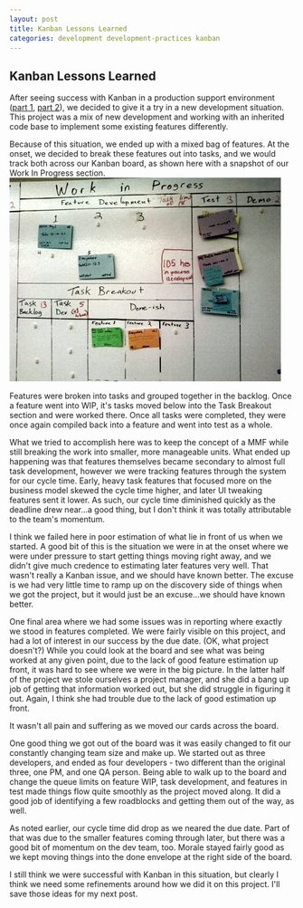 ```yaml
---
layout: post
title: Kanban Lessons Learned
categories: development development-practices kanban
---
```

## Kanban Lessons Learned

After seeing success with Kanban in a production support environment ([part 1](/2008/11/16/kanban-o-rama-part-1.html), [part 2](/2008/11/19/kanban-o-rama-part-2.html)), we decided to give it a try in a new development situation. This project was a mix of new development and working with an inherited code base to implement some existing features differently.

Because of this situation, we ended up with a mixed bag of features. At the onset, we decided to break these features out into tasks, and we would track both across our Kanban board, as shown here with a snapshot of our Work In Progress section.
![Project Kanban Board](/images/posts/tl-kanban-board.jpg)

Features were broken into tasks and grouped together in the backlog. Once a feature went into WIP, it's tasks moved below into the Task Breakout section and were worked there. Once all tasks were completed, they were once again compiled back into a feature and went into test as a whole.

What we tried to accomplish here was to keep the concept of a MMF while still breaking the work into smaller, more manageable units. What ended up happening was that features themselves became secondary to almost full task development, however we were tracking features through the system for our cycle time. Early, heavy task features that focused more on the business model skewed the cycle time higher, and later UI tweaking features sent it lower. As such, our cycle time diminished quickly as the deadline drew near...a good thing, but I don't think it was totally attributable to the team's momentum.

I think we failed here in poor estimation of what lie in front of us when we started. A good bit of this is the situation we were in at the onset where we were under pressure to start getting things moving right away, and we didn't give much credence to estimating later features very well. That wasn't really a Kanban issue, and we should have known better. The excuse is we had very little time to ramp up on the discovery side of things when we got the project, but it would just be an excuse...we should have known better.

One final area where we had some issues was in reporting where exactly we stood in features completed. We were fairly visible on this project, and had a lot of interest in our success by the due date. (OK, what project doesn't?) While you could look at the board and see what was being worked at any given point, due to the lack of good feature estimation up front, it was hard to see where we were in the big picture. In the latter half of the project we stole ourselves a project manager, and she did a bang up job of getting that information worked out, but she did struggle in figuring it out. Again, I think she had trouble due to the lack of good estimation up front.

It wasn't all pain and suffering as we moved our cards across the board.

One good thing we got out of the board was it was easily changed to fit our constantly changing team size and make up. We started out as three developers, and ended as four developers - two different than the original three, one PM, and one QA person. Being able to walk up to the board and change the queue limits on feature WIP, task development, and features in test made things flow quite smoothly as the project moved along. It did a good job of identifying a few roadblocks and getting them out of the way, as well.

As noted earlier, our cycle time did drop as we neared the due date. Part of that was due to the smaller features coming through later, but there was a good bit of momentum on the dev team, too. Morale stayed fairly good as we kept moving things into the done envelope at the right side of the board.

I still think we were successful with Kanban in this situation, but clearly I think we need some refinements around how we did it on this project. I'll save those ideas for my next post.
